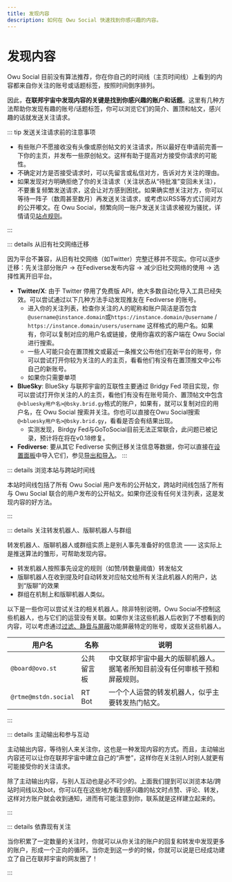```yaml
---
title: 发现内容
description: 如何在 Owu Social 快速找到你感兴趣的内容。
---
```


# 发现内容

Owu Social 目前没有算法推荐，你在你自己的时间线（主页时间线）上看到的内容都来自你关注的账号或话题标签，按照时间倒序排列。

因此，**在联邦宇宙中发现内容的关键是找到你感兴趣的账户和话题**。这里有几种方法帮助你发现有趣的账号/话题标签，你可以浏览它们的简介、置顶和帖文，感兴趣的话就发送关注请求。

::: tip 发送关注请求前的注意事项

- 有些账户不愿接收没有头像或原创帖文的关注请求，所以最好在申请前完善一下你的主页，并发布一些原创帖文。这样有助于提高对方接受你请求的可能性。
- 不确定对方是否接受请求时，可以先留言或私信对方，告诉对方关注的理由。
- 如果发现对方明确拒绝了你的关注请求（关注状态从“待批准”变回未关注），不要重复频繁发送请求，这会让对方感到困扰。如果确实想关注对方，你可以等待一阵子（数周甚至数月）再发送关注请求，或考虑以RSS等方式订阅对方的公开嘟文。在 Owu Social，频繁向同一账户发送关注请求被视为骚扰，详情请见[站点规则](/rules/content.md)。

:::

::: details 从旧有社交网络迁移

因为平台不兼容，从旧有社交网络（如Twitter）完整迁移并不现实。你可以逐步迁移：先关注部分账户 -> 在Fediverse发布内容 -> 减少旧社交网络的使用 -> 选择性离开旧平台。

- **Twitter/X**: 由于 Twitter 停用了免费版 API，绝大多数自动化导入工具已经失效。可以尝试通过以下几种方法手动发现推友在 Fediverse 的账号。
  - 进入你的关注列表，检查你关注的人的昵称和账户简洁是否包含`@username@instance.domain`或`https://instance.domain/@username` / `https://instance.domain/users/username` 这样格式的用户名。如果有，你可以复制对应的用户名或链接，使用你喜欢的客户端在 Owu Social 进行搜索。
  - 一些人可能只会在置顶推文或最近一条推文公布他们在新平台的账号，你可以尝试打开你较为关注的人的主页，看看他们有没有在置顶推文中公布自己的新账号。
  - 如果你只需要单项
- **BlueSky**: BlueSky 与联邦宇宙的互联性主要通过 Bridgy Fed 项目实现，你可以尝试打开你关注的人的主页，看他们有没有在账号简介、置顶帖文中包含`@<bluesky用户名>@bsky.brid.gy`格式的账户，如果有，就可以复制对应的用户名，在 Owu Social 搜索并关注。你也可以直接在Owu Social搜索`@<bluesky用户名>@bsky.brid.gy`，看看是否会有结果出现。
  - 实测发现，Birdgy Fed与GoToSocial目前无法正常联合，此问题已被记录，预计将在将在v0.18修复。
- **Fediverse**: 要从其它 Fediverse 实例迁移关注信息等数据，你可以直接在[设置面板](https://scg.owu.one/settings)中导入它们，参见[导出和导入](/settings/overview.md#导入-import)。 
:::

::: details 浏览本站与跨站时间线

本站时间线包括了所有 Owu Social 用户发布的公开帖文，跨站时间线包括了所有与 Owu Social 联合的用户发布的公开帖文。如果你还没有任何关注列表，这是发现内容的好方法。

:::

::: details 关注转发机器人、版聊机器人与群组

转发机器人、版聊机器人或群组实质上是别人事先准备好的信息流 —— 这实际上是推送算法的雏形，可帮助发现内容。

- 转发机器人按照事先设定的规则（如赞/转数量阈值）转发帖文
- 版聊机器人在收到提及时自动转发对应帖文给所有关注此机器人的用户，达到“版聊”的效果
- 群组在机制上和版聊机器人类似。

以下是一些你可以尝试关注的相关机器人。除非特别说明，Owu Social不控制这些机器人，也与它们的运营没有关联。如果你关注这些机器人后收到了不想看到的内容，可以考虑通过[过滤、静音与屏蔽](filter.md)功能屏蔽特定的账号，或取关这些机器人。

| 用户名 | 名称 | 说明 |
| --- | --- | --- |
| `@board@ovo.st` | 公共留言板 | 中文联邦宇宙中最大的版聊机器人。据笔者所知目前没有任何审核干预和屏蔽规则。 |
| `@rtme@mstdn.social` | RT Bot | 一个个人运营的转发机器人，似乎主要转发热门帖文。 |

:::

::: details 主动输出和参与互动

主动输出内容，等待别人来关注你，这也是一种发现内容的方式。而且，主动输出内容还可以让你在联邦宇宙中建立自己的“声誉”，这样你在关注别人时别人就更有可能接受你的关注请求。

除了主动输出内容，与别人互动也是必不可少的。上面我们提到可以浏览本站/跨站时间线以及bot，你可以在在这些地方看到感兴趣的帖文时点赞、评论、转发，这样对方账户就会收到通知，进而有可能注意到你，联系就是这样建立起来的。

:::

::: details 依靠现有关注

当你积累了一定数量的关注时，你就可以从你关注的账户的回复和转发中发现更多的账户，形成一个正向的循环。当你走到这一步的时候，你就可以说是已经成功建立了自己在联邦宇宙的网友圈了！

:::
